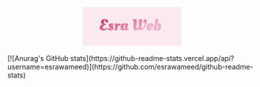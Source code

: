 <p style="text-align: center;"><img src="images/1.png" width ="200px" ></img></p>
[![Anurag's GitHub stats](https://github-readme-stats.vercel.app/api?username=esrawameed)](https://github.com/esrawameed/github-readme-stats)
